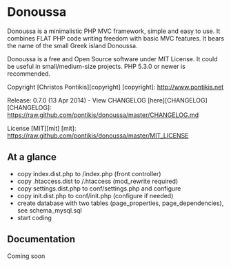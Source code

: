 Donoussa
========

Donoussa is a minimalistic PHP MVC framework, simple and easy to use. It combines FLAT PHP code writing freedom with basic MVC features. It bears the name of the small Greek island Donoussa.

Donoussa is a free and Open Source software under MIT License. It could be useful in small/medium-size projects. PHP 5.3.0 or newer is recommended.

Copyright [Christos Pontikis][copyright]
[copyright]: http://www.pontikis.net

Release: 0.7.0 (13 Apr 2014) - View CHANGELOG [here][CHANGELOG]
[CHANGELOG]: https://raw.github.com/pontikis/donoussa/master/CHANGELOG.md

License [MIT][mit]
[mit]: https://raw.github.com/pontikis/donoussa/master/MIT_LICENSE

At a glance
-------------
* copy index.dist.php to /index.php (front controller)
* copy .htaccess.dist to /.htaccess (mod_rewrite required)
* copy settings.dist.php to conf/settings.php and configure
* copy init.dist.php to conf/init.php (configure if needed)
* create database with two tables (page_properties, page_dependencies), see schema_mysql.sql
* start coding

Documentation
-------------
Coming soon

